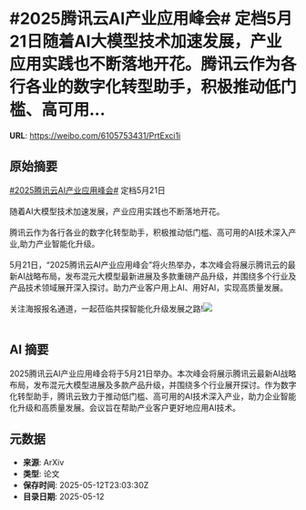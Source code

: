 # #2025腾讯云AI产业应用峰会# 定档5月21日随着AI大模型技术加速发展，产业应用实践也不断落地开花。腾讯云作为各行各业的数字化转型助手，积极推动低门槛、高可用...

**URL**: https://weibo.com/6105753431/PrtExci1i

## 原始摘要

<a href="https://m.weibo.cn/search?containerid=231522type%3D1%26t%3D10%26q%3D%232025%E8%85%BE%E8%AE%AF%E4%BA%91AI%E4%BA%A7%E4%B8%9A%E5%BA%94%E7%94%A8%E5%B3%B0%E4%BC%9A%23&amp;extparam=%232025%E8%85%BE%E8%AE%AF%E4%BA%91AI%E4%BA%A7%E4%B8%9A%E5%BA%94%E7%94%A8%E5%B3%B0%E4%BC%9A%23" data-hide=""><span class="surl-text">#2025腾讯云AI产业应用峰会#</span></a> 定档5月21日<br><br>随着AI大模型技术加速发展，产业应用实践也不断落地开花。<br><br>腾讯云作为各行各业的数字化转型助手，积极推动低门槛、高可用的AI技术深入产业,助力产业智能化升级。<br><br>5月21日，“2025腾讯云AI产业应用峰会”将火热举办，本次峰会将展示腾讯云的最新AI战略布局，发布混元大模型最新进展及多款重磅产品升级，并围绕多个行业及产品技术领域展开深入探讨。助力产业客户用上AI、用好AI，实现高质量发展。<br><br>关注海报报名通道，一起莅临共探智能化升级发展之路!<img style="" src="https://tvax1.sinaimg.cn/large/006Fd7o3ly1i1cp9jpqsij30ku39qx5w.jpg" referrerpolicy="no-referrer"><br><br>

## AI 摘要

2025腾讯云AI产业应用峰会将于5月21日举办。本次峰会将展示腾讯云最新AI战略布局，发布混元大模型进展及多款产品升级，并围绕多个行业展开探讨。作为数字化转型助手，腾讯云致力于推动低门槛、高可用的AI技术深入产业，助力企业智能化升级和高质量发展。会议旨在帮助产业客户更好地应用AI技术。

## 元数据

- **来源**: ArXiv
- **类型**: 论文
- **保存时间**: 2025-05-12T23:03:30Z
- **目录日期**: 2025-05-12
